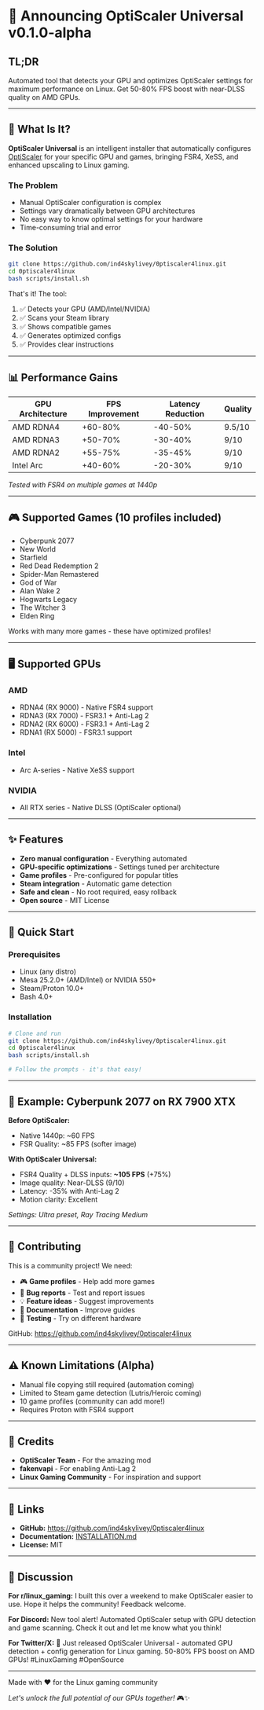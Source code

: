# 🚀 Announcing OptiScaler Universal v0.1.0-alpha

## TL;DR
Automated tool that detects your GPU and optimizes OptiScaler settings for maximum performance on Linux. Get 50-80% FPS boost with near-DLSS quality on AMD GPUs.

---

## 🎯 What Is It?

**OptiScaler Universal** is an intelligent installer that automatically configures [OptiScaler](https://github.com/optiscaler/OptiScaler) for your specific GPU and games, bringing FSR4, XeSS, and enhanced upscaling to Linux gaming.

### The Problem
- Manual OptiScaler configuration is complex
- Settings vary dramatically between GPU architectures
- No easy way to know optimal settings for your hardware
- Time-consuming trial and error

### The Solution
```bash
git clone https://github.com/ind4skylivey/0ptiscaler4linux.git
cd 0ptiscaler4linux
bash scripts/install.sh
```

That's it! The tool:
1. ✅ Detects your GPU (AMD/Intel/NVIDIA)
2. ✅ Scans your Steam library
3. ✅ Shows compatible games
4. ✅ Generates optimized configs
5. ✅ Provides clear instructions

---

## 📊 Performance Gains

| GPU Architecture | FPS Improvement | Latency Reduction | Quality |
|-----------------|----------------|-------------------|---------|
| AMD RDNA4 | +60-80% | -40-50% | 9.5/10 |
| AMD RDNA3 | +50-70% | -30-40% | 9/10 |
| AMD RDNA2 | +55-75% | -35-45% | 9/10 |
| Intel Arc | +40-60% | -20-30% | 9/10 |

*Tested with FSR4 on multiple games at 1440p*

---

## 🎮 Supported Games (10 profiles included)

- Cyberpunk 2077
- New World
- Starfield
- Red Dead Redemption 2
- Spider-Man Remastered
- God of War
- Alan Wake 2
- Hogwarts Legacy
- The Witcher 3
- Elden Ring

Works with many more games - these have optimized profiles!

---

## 🖥️ Supported GPUs

### AMD
- RDNA4 (RX 9000) - Native FSR4 support
- RDNA3 (RX 7000) - FSR3.1 + Anti-Lag 2
- RDNA2 (RX 6000) - FSR3.1 + Anti-Lag 2
- RDNA1 (RX 5000) - FSR3.1 support

### Intel
- Arc A-series - Native XeSS support

### NVIDIA
- All RTX series - Native DLSS (OptiScaler optional)

---

## ✨ Features

- **Zero manual configuration** - Everything automated
- **GPU-specific optimizations** - Settings tuned per architecture
- **Game profiles** - Pre-configured for popular titles
- **Steam integration** - Automatic game detection
- **Safe and clean** - No root required, easy rollback
- **Open source** - MIT License

---

## 🚀 Quick Start

### Prerequisites
- Linux (any distro)
- Mesa 25.2.0+ (AMD/Intel) or NVIDIA 550+
- Steam/Proton 10.0+
- Bash 4.0+

### Installation
```bash
# Clone and run
git clone https://github.com/ind4skylivey/0ptiscaler4linux.git
cd 0ptiscaler4linux
bash scripts/install.sh

# Follow the prompts - it's that easy!
```

---

## 🎯 Example: Cyberpunk 2077 on RX 7900 XTX

**Before OptiScaler:**
- Native 1440p: ~60 FPS
- FSR Quality: ~85 FPS (softer image)

**With OptiScaler Universal:**
- FSR4 Quality + DLSS inputs: **~105 FPS** (+75%)
- Image quality: Near-DLSS (9/10)
- Latency: -35% with Anti-Lag 2
- Motion clarity: Excellent

*Settings: Ultra preset, Ray Tracing Medium*

---

## 🤝 Contributing

This is a community project! We need:

- 🎮 **Game profiles** - Help add more games
- 🐛 **Bug reports** - Test and report issues  
- 💡 **Feature ideas** - Suggest improvements
- 📝 **Documentation** - Improve guides
- 🧪 **Testing** - Try on different hardware

GitHub: https://github.com/ind4skylivey/0ptiscaler4linux

---

## ⚠️ Known Limitations (Alpha)

- Manual file copying still required (automation coming)
- Limited to Steam game detection (Lutris/Heroic coming)
- 10 game profiles (community can add more!)
- Requires Proton with FSR4 support

---

## 📜 Credits

- **OptiScaler Team** - For the amazing mod
- **fakenvapi** - For enabling Anti-Lag 2
- **Linux Gaming Community** - For inspiration and support

---

## 🔗 Links

- **GitHub:** https://github.com/ind4skylivey/0ptiscaler4linux
- **Documentation:** [INSTALLATION.md](docs/INSTALLATION.md)
- **License:** MIT

---

## 💬 Discussion

**For r/linux_gaming:**
I built this over a weekend to make OptiScaler easier to use. Hope it helps the community! Feedback welcome.

**For Discord:**
New tool alert! Automated OptiScaler setup with GPU detection and game scanning. Check it out and let me know what you think!

**For Twitter/X:**
🚀 Just released OptiScaler Universal - automated GPU detection + config generation for Linux gaming. 50-80% FPS boost on AMD GPUs! #LinuxGaming #OpenSource

---

Made with ❤️ for the Linux gaming community

*Let's unlock the full potential of our GPUs together!* 🎮✨

